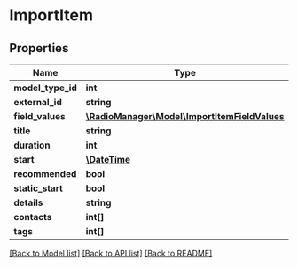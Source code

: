 # ImportItem

## Properties
Name | Type | Description | Notes
------------ | ------------- | ------------- | -------------
**model_type_id** | **int** |  | 
**external_id** | **string** |  | 
**field_values** | [**\RadioManager\Model\ImportItemFieldValues**](ImportItemFieldValues.md) |  | [optional] 
**title** | **string** |  | [optional] 
**duration** | **int** |  | [optional] 
**start** | [**\DateTime**](\DateTime.md) |  | [optional] 
**recommended** | **bool** |  | [optional] 
**static_start** | **bool** |  | [optional] 
**details** | **string** |  | [optional] 
**contacts** | **int[]** |  | [optional] 
**tags** | **int[]** |  | [optional] 

[[Back to Model list]](../README.md#documentation-for-models) [[Back to API list]](../README.md#documentation-for-api-endpoints) [[Back to README]](../README.md)



